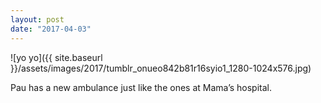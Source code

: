 ```yaml
---
layout: post
date: "2017-04-03"
---
```


![yo yo]({{ site.baseurl }}/assets/images/2017/tumblr_onueo842b81r16syio1_1280-1024x576.jpg)

Pau has a new ambulance just like the ones at Mama’s hospital.
